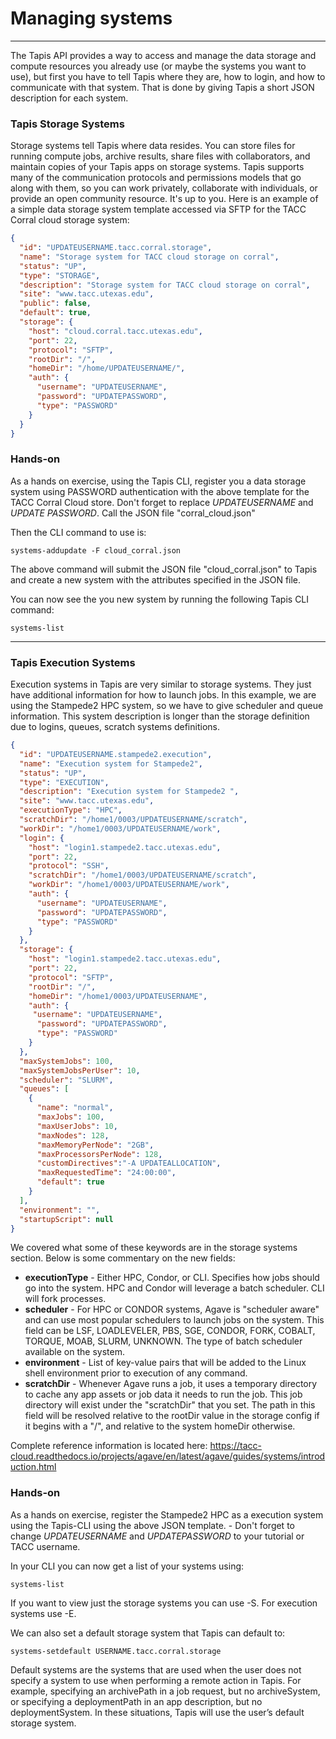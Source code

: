 # Managing systems
---

The Tapis API provides a way to access and manage the data storage and compute resources you already use (or maybe the systems you want to use), but first you have to tell Tapis where they are, how to login, and how to communicate with that system.  That is done by giving Tapis a short JSON description for each system.  

### Tapis Storage Systems

Storage systems tell Tapis where data resides.  You can store files for running compute jobs, archive results, share files with collaborators, and maintain copies of your Tapis apps on storage systems.  Tapis supports many of the communication protocols and  permissions models that go along with them, so you can work privately, collaborate with individuals, or provide an open community resource.  It's up to you.  Here is an example of a simple data storage system template accessed via SFTP for the TACC Corral cloud storage system:
```json
{
  "id": "UPDATEUSERNAME.tacc.corral.storage",
  "name": "Storage system for TACC cloud storage on corral",
  "status": "UP",
  "type": "STORAGE",
  "description": "Storage system for TACC cloud storage on corral",
  "site": "www.tacc.utexas.edu",
  "public": false,
  "default": true,
  "storage": {
    "host": "cloud.corral.tacc.utexas.edu",
    "port": 22,
    "protocol": "SFTP",
    "rootDir": "/",
    "homeDir": "/home/UPDATEUSERNAME/",
    "auth": {
      "username": "UPDATEUSERNAME",
      "password": "UPDATEPASSWORD",
      "type": "PASSWORD"
    }
  }
}
```

### Hands-on

As a hands on exercise, using the Tapis CLI, register you a data storage system using PASSWORD authentication with the above template for the TACC Corral Cloud store. Don't forget to replace *UPDATEUSERNAME* and *UPDATE PASSWORD*.  Call the JSON file "corral_cloud.json"

Then the CLI command to use is:
```
systems-addupdate -F cloud_corral.json
```

The above command will submit the JSON file "cloud_corral.json" to Tapis and create a new system with the attributes specified in the JSON file.

You can now see the you new system by running the following Tapis CLI command:
```
systems-list
```

---
### Tapis Execution Systems

Execution systems in Tapis are very similar to storage systems.  They just have additional information for how to launch jobs.  In this example, we are using the Stampede2 HPC system, so we have to give scheduler and queue information.  This system description is longer than the storage definition due to logins, queues, scratch systems definitions.

```json
{
  "id": "UPDATEUSERNAME.stampede2.execution",
  "name": "Execution system for Stampede2",
  "status": "UP",
  "type": "EXECUTION",
  "description": "Execution system for Stampede2 ",
  "site": "www.tacc.utexas.edu",
  "executionType": "HPC",
  "scratchDir": "/home1/0003/UPDATEUSERNAME/scratch",
  "workDir": "/home1/0003/UPDATEUSERNAME/work",
  "login": {
    "host": "login1.stampede2.tacc.utexas.edu",
    "port": 22,
    "protocol": "SSH",
    "scratchDir": "/home1/0003/UPDATEUSERNAME/scratch",
    "workDir": "/home1/0003/UPDATEUSERNAME/work",
    "auth": {
      "username": "UPDATEUSERNAME",
      "password": "UPDATEPASSWORD",
      "type": "PASSWORD"
    }
  },
  "storage": {
    "host": "login1.stampede2.tacc.utexas.edu",
    "port": 22,
    "protocol": "SFTP",
    "rootDir": "/",
    "homeDir": "/home1/0003/UPDATEUSERNAME",
    "auth": {
     "username": "UPDATEUSERNAME",
      "password": "UPDATEPASSWORD",
      "type": "PASSWORD"
    }
  },
  "maxSystemJobs": 100,
  "maxSystemJobsPerUser": 10,
  "scheduler": "SLURM",
  "queues": [
    {
      "name": "normal",
      "maxJobs": 100,
      "maxUserJobs": 10,
      "maxNodes": 128,
      "maxMemoryPerNode": "2GB",
      "maxProcessorsPerNode": 128,
      "customDirectives":"-A UPDATEALLOCATION",
      "maxRequestedTime": "24:00:00",
      "default": true
    }
  ],
  "environment": "",
  "startupScript": null
}
```

We covered what some of these keywords are in the storage systems section.  Below is some commentary on the new fields:

* **executionType** - Either HPC, Condor, or CLI.  Specifies how jobs should go into the system. HPC and Condor will leverage a batch scheduler. CLI will fork processes.
* **scheduler** - For HPC or CONDOR systems, Agave is "scheduler aware" and can use most popular schedulers to launch jobs on the system.  This field can be LSF, LOADLEVELER, PBS, SGE, CONDOR, FORK, COBALT, TORQUE, MOAB, SLURM, UNKNOWN. The type of batch scheduler available on the system.
* **environment** - List of key-value pairs that will be added to the Linux shell environment prior to execution of any command.
* **scratchDir** - Whenever Agave runs a job, it uses a temporary directory to cache any app assets or job data it needs to run the job.  This job directory will exist under the "scratchDir" that you set.  The path in this field will be resolved relative to the rootDir value in the storage config if it begins with a "/", and relative to the system homeDir otherwise.

Complete reference information is located here:
https://tacc-cloud.readthedocs.io/projects/agave/en/latest/agave/guides/systems/introduction.html

### Hands-on
As a hands on exercise, register the Stampede2 HPC as a execution system using the Tapis-CLI using the above JSON template. - Don't forget to change *UPDATEUSERNAME* and *UPDATEPASSWORD* to your tutorial or TACC username.  

In your CLI you can now get a list of your systems using:
```
systems-list
```

If you want to view just the storage systems you can use -S. For execution systems use -E.

We can also set a default storage system that Tapis can default to:

```
systems-setdefault USERNAME.tacc.corral.storage
```

Default systems are the systems that are used when the user does not specify a system to use when performing a remote action in Tapis. For example, specifying an archivePath in a job request, but no archiveSystem, or specifying a deploymentPath in an app description, but no deploymentSystem. In these situations, Tapis will use the user’s default storage system.